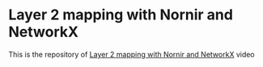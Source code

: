 # Layer 2 mapping with Nornir and NetworkX

This is the repository of [Layer 2 mapping with Nornir and NetworkX](https://youtu.be/ILI1sxwbRuk) video
